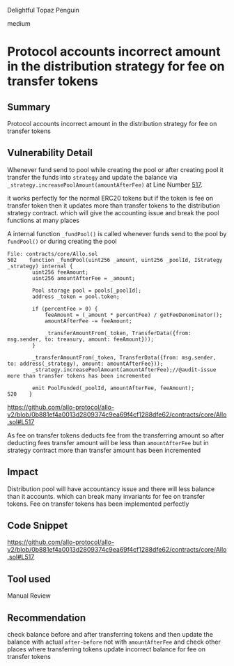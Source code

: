 Delightful Topaz Penguin

medium

# Protocol accounts incorrect amount in the distribution strategy for fee on transfer tokens
## Summary
Protocol accounts incorrect amount in the distribution strategy for fee on transfer tokens

## Vulnerability Detail

Whenever fund send to pool while creating the pool or after creating pool it transfer the funds into `strategy` and update the balance via `_strategy.increasePoolAmount(amountAfterFee)` at Line Number [517](https://github.com/allo-protocol/allo-v2/blob/0b881ef4a0013d2809374c9ea69f4cf1288dfe62/contracts/core/Allo.sol#L517).

it works perfectly for the normal ERC20 tokens but if the token is fee on transfer token then it updates more than transfer tokens to the distribution strategy contract. which will give the accounting issue and break the pool functions at many places

A internal function `_fundPool()` is called whenever funds send  to the pool by `fundPool()` or during creating the pool
```solidity
File: contracts/core/Allo.sol
502    function _fundPool(uint256 _amount, uint256 _poolId, IStrategy _strategy) internal {
        uint256 feeAmount;
        uint256 amountAfterFee = _amount;

        Pool storage pool = pools[_poolId];
        address _token = pool.token;

        if (percentFee > 0) {
            feeAmount = (_amount * percentFee) / getFeeDenominator();
            amountAfterFee -= feeAmount;

            _transferAmountFrom(_token, TransferData({from: msg.sender, to: treasury, amount: feeAmount}));
        }

        _transferAmountFrom(_token, TransferData({from: msg.sender, to: address(_strategy), amount: amountAfterFee}));
        _strategy.increasePoolAmount(amountAfterFee);//@audit-issue more than transfer tokens has been incremented

        emit PoolFunded(_poolId, amountAfterFee, feeAmount);
520    }
```
https://github.com/allo-protocol/allo-v2/blob/0b881ef4a0013d2809374c9ea69f4cf1288dfe62/contracts/core/Allo.sol#L517

As fee on transfer tokens deducts fee from the transferring amount so after deducting fees transfer amount will be less than `amountAfterFee` but in strategy contract more than transfer amount has been incremented 
## Impact
Distribution pool will have accountancy issue and there will less balance than it accounts. which can break many invariants for fee on transfer tokens.
Fee on transfer tokens has been implemented perfectly  
## Code Snippet
https://github.com/allo-protocol/allo-v2/blob/0b881ef4a0013d2809374c9ea69f4cf1288dfe62/contracts/core/Allo.sol#L517

## Tool used

Manual Review

## Recommendation
check balance before  and after transferring tokens and then update the balance with actual `after-before` not with `amountAfterFee` and check other places where transferring tokens update incorrect balance for fee on transfer tokens